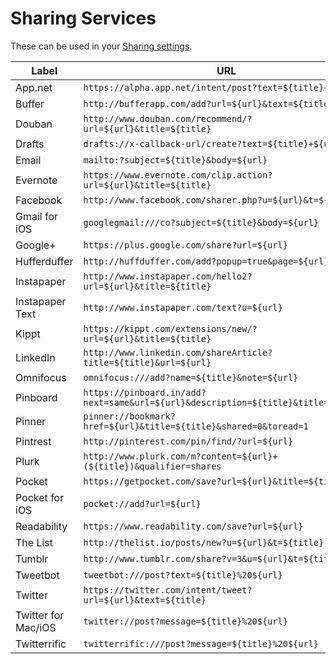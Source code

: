 Sharing Services
================

These can be used in your [Sharing settings](https://feedbin.me/settings/sharing).

| Label               | URL                                                                                |
| ------------------- | ---------------------------------------------------------------------------------- |
| App.net             | `https://alpha.app.net/intent/post?text=${title}+${url}`                           |
| Buffer              | `http://bufferapp.com/add?url=${url}&text=${title}`                                |
| Douban              | `http://www.douban.com/recommend/?url=${url}&title=${title}`                       |
| Drafts              | `drafts://x-callback-url/create?text=${title}+${url}`                              |
| Email               | `mailto:?subject=${title}&body=${url}`                                             |
| Evernote            | `https://www.evernote.com/clip.action?url=${url}&title=${title}`                   |
| Facebook            | `http://www.facebook.com/sharer.php?u=${url}&t=${title}`                           |
| Gmail for iOS       | `googlegmail:///co?subject=${title}&body=${url}`                                   |
| Google+             | `https://plus.google.com/share?url=${url}`                                         |
| Hufferduffer        | `http://huffduffer.com/add?popup=true&page=${url}`                                 |
| Instapaper          | `http://www.instapaper.com/hello2?url=${url}&title=${title}`                       |
| Instapaper Text     | `http://www.instapaper.com/text?u=${url}`                                          |
| Kippt               | `https://kippt.com/extensions/new/?url=${url}&title=${title}`                      |
| LinkedIn            | `http://www.linkedin.com/shareArticle?title=${title}&url=${url}`                   |
| Omnifocus           | `omnifocus:///add?name=${title}&note=${url}`                                       |
| Pinboard            | `https://pinboard.in/add?next=same&url=${url}&description=${title}&title=${title}` |
| Pinner              | `pinner://bookmark?href=${url}&title=${title}&shared=0&toread=1`                   |
| Pintrest            | `http://pinterest.com/pin/find/?url=${url}`                                        |
| Plurk               | `http://www.plurk.com/m?content=${url}+(${title})&qualifier=shares`                |
| Pocket              | `https://getpocket.com/save?url=${url}&title=${title}`                             |
| Pocket for iOS      | `pocket://add?url=${url}`                                                          | 
| Readability         | `https://www.readability.com/save?url=${url}`                                      |
| The List            | `http://thelist.io/posts/new?u=${url}&t=${title}`                                  |
| Tumblr              | `http://www.tumblr.com/share?v=3&u=${url}&t=${title}`                              |
| Tweetbot            | `tweetbot:///post?text=${title}%20${url}`                                          |
| Twitter             | `https://twitter.com/intent/tweet?url=${url}&text=${title}`                        |
| Twitter for Mac/iOS | `twitter://post?message=${title}%20${url}`                                         |
| Twitterrific        | `twitterrific:///post?message=${title}%20${url}`                                   |